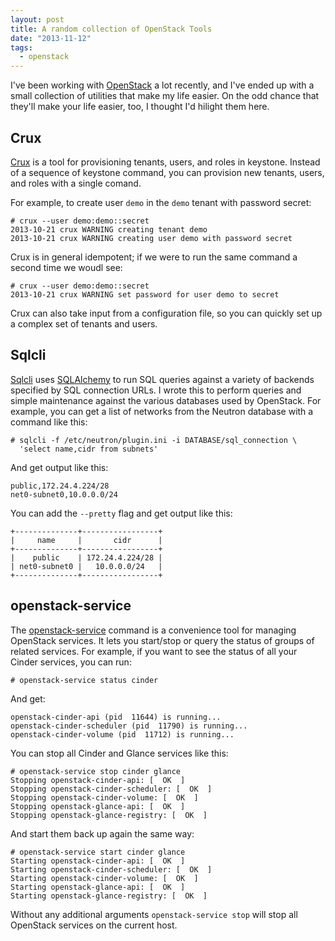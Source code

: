 ```yaml
---
layout: post
title: A random collection of OpenStack Tools
date: "2013-11-12"
tags:
  - openstack
---
```


I've been working with [OpenStack][] a lot recently, and I've ended up with a small collection of utilities that make my life easier.  On the odd chance that they'll make your life easier, too, I thought I'd hilight them here.

<!-- more -->

## Crux

[Crux][] is a tool for provisioning tenants, users, and roles in keystone.  Instead of a sequence of keystone command, you can provision new tenants, users, and roles with a single comand.

For example, to create user `demo` in the `demo` tenant with password secret:

    # crux --user demo:demo::secret
    2013-10-21 crux WARNING creating tenant demo
    2013-10-21 crux WARNING creating user demo with password secret

Crux is in general idempotent; if we were to run the same command a second time we woudl see:

    # crux --user demo:demo::secret
    2013-10-21 crux WARNING set password for user demo to secret
    
Crux can also take input from a configuration file, so you can quickly set up a complex set of tenants and users.

## Sqlcli

[Sqlcli][] uses [SQLAlchemy][] to run SQL queries against a variety of backends specified by SQL connection URLs.  I wrote this to perform queries and simple maintenance against the various databases used by OpenStack.  For example, you can get a list of networks from the Neutron database with a command like this:

    # sqlcli -f /etc/neutron/plugin.ini -i DATABASE/sql_connection \
      'select name,cidr from subnets'

And get output like this:

    public,172.24.4.224/28
    net0-subnet0,10.0.0.0/24

You can add the `--pretty` flag and get output like this:

    +--------------+-----------------+
    |     name     |       cidr      |
    +--------------+-----------------+
    |    public    | 172.24.4.224/28 |
    | net0-subnet0 |   10.0.0.0/24   |
    +--------------+-----------------+

## openstack-service

The [openstack-service][osctl] command is a convenience tool for managing OpenStack services.  It lets you start/stop or query the status of groups of related services.  For example, if you want to see the status of all your Cinder services, you can run:

    # openstack-service status cinder
    
And get:

    openstack-cinder-api (pid  11644) is running...
    openstack-cinder-scheduler (pid  11790) is running...
    openstack-cinder-volume (pid  11712) is running...

You can stop all Cinder and Glance services like this:

    # openstack-service stop cinder glance
    Stopping openstack-cinder-api: [  OK  ]
    Stopping openstack-cinder-scheduler: [  OK  ]
    Stopping openstack-cinder-volume: [  OK  ]
    Stopping openstack-glance-api: [  OK  ]
    Stopping openstack-glance-registry: [  OK  ]

And start them back up again the same way:

    # openstack-service start cinder glance
    Starting openstack-cinder-api: [  OK  ]
    Starting openstack-cinder-scheduler: [  OK  ]
    Starting openstack-cinder-volume: [  OK  ]
    Starting openstack-glance-api: [  OK  ]
    Starting openstack-glance-registry: [  OK  ]

Without any additional arguments `openstack-service stop` will stop all OpenStack services on the current host.

[sqlalchemy]: http://www.sqlalchemy.org/
[openstack]: http://openstack.org/
[crux]: http://github.com/larsks/crux
[sqlcli]: http://github.com/larsks/sqlcli
[osctl]: http://github.com/larsks/osctl

